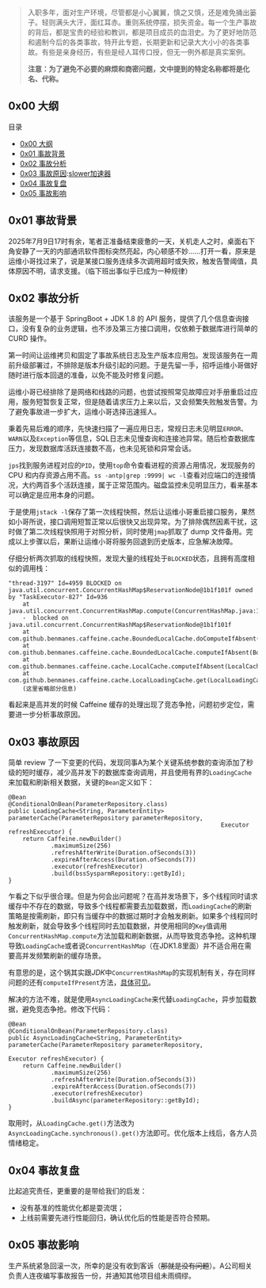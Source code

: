 > 入职多年，面对生产环境，尽管都是小心翼翼，慎之又慎，还是难免捅出篓子。轻则满头大汗，面红耳赤。重则系统停摆，损失资金。每一个生产事故的背后，都是宝贵的经验和教训，都是项目成员的血泪史。为了更好地防范和遏制今后的各类事故，特开此专题，长期更新和记录大大小小的各类事故。有些是亲身经历，有些是经人耳传口授，但无一例外都是真实案例。
>
> **注意：为了避免不必要的麻烦和商密问题，文中提到的特定名称都将是化名、代称。**

## 0x00 大纲

目录

* [0x00 大纲](https://github.com)
* [0x01 事故背景](https://github.com)
* [0x02 事故分析](https://github.com)
* [0x03 事故原因](https://github.com):[slower加速器](https://slowerss.com)
* [0x04 事故复盘](https://github.com)
* [0x05 事故影响](https://github.com)

## 0x01 事故背景

2025年7月9日17时有余，笔者正准备结束疲惫的一天，关机走人之时，桌面右下角安静了一天的内部通讯软件图标突然亮起，内心顿感不妙……打开一看，原来是运维小哥找过来了，说是某接口服务连续多次调用超时或失败，触发告警阈值，具体原因不明，请求支援。（临下班出事似乎已成为一种规律）

## 0x02 事故分析

该服务是一个基于 SpringBoot + JDK 1.8 的 API 服务，提供了几个信息查询接口，没有复杂的业务逻辑，也不涉及第三方接口调用，仅依赖于数据库进行简单的 CURD 操作。

第一时间让运维拷贝和固定了事故系统日志及生产版本应用包。发现该服务在一周前升级部署过，不排除是版本升级引起的问题。于是先留一手，招呼运维小哥做好随时进行版本回退的准备，以免不能及时修复问题。

运维小哥已经排除了是网络和线路的问题，也尝试按照常见故障应对手册重启过应用，服务短暂恢复正常，但是随着请求压力上来以后，又会频繁失败触发告警。为了避免事故进一步扩大，运维小哥选择迅速摇人。

秉着先易后难的顺序，先快速扫描了一遍应用日志，常规日志未见明显`ERROR`、`WARN`以及`Exception`等信息，SQL日志未见慢查询和连接池异常。随后检查数据库压力，发现数据库活跃连接数不高，也未见死锁和异常会话。

`jps`找到服务进程对应的`PID`，使用`top`命令查看进程的资源占用情况，发现服务的 CPU 和内存资源占用不高。`ss -antp|grep :9999| wc -l`查看对应端口的连接情况，大约两百多个活跃连接，属于正常范围内。磁盘监控未见明显压力，看来基本可以确定是应用本身的问题。

于是使用`jstack -l`保存了第一次线程快照，然后让运维小哥重启接口服务，果然如小哥所说，接口调用短暂正常以后很快又出现异常。为了排除偶然因素干扰，这时做了第二次线程快照用于对照分析，同时使用`jmap`抓取了 dump 文件备用。完成以上步骤以后，果断让运维小哥将服务回退到历史版本，应急解决故障。

仔细分析两次抓取的线程快照，发现大量的线程处于`BLOCKED`状态，且拥有高度相似的调用栈：

```
"thread-3197" Id=4959 BLOCKED on java.util.concurrent.ConcurrentHashMap$ReservationNode@1b1f101f owned by "TaskExecutor-827" Id=936
	at java.util.concurrent.ConcurrentHashMap.compute(ConcurrentHashMap.java:1868)
	-  blocked on java.util.concurrent.ConcurrentHashMap$ReservationNode@1b1f101f
	at com.github.benmanes.caffeine.cache.BoundedLocalCache.doComputeIfAbsent(BoundedLocalCache.java:2404)
	at com.github.benmanes.caffeine.cache.BoundedLocalCache.computeIfAbsent(BoundedLocalCache.java:2387)
	at com.github.benmanes.caffeine.cache.LocalCache.computeIfAbsent(LocalCache.java:108)
	at com.github.benmanes.caffeine.cache.LocalLoadingCache.get(LocalLoadingCache.java:56)
	(这里省略部分信息)
```

看起来是高并发的时候 Caffeine 缓存的处理出现了竞态争抢，问题初步定位，需要进一步分析事故原因。

## 0x03 事故原因

简单 review 了一下变更的代码，发现同事A为某个关键系统参数的查询添加了秒级的短时缓存，减少高并发下的数据库查询调用，并且使用有界的`LoadingCache`来加载和刷新相关数据，关键的`Bean`定义如下：

```
@Bean
@ConditionalOnBean(ParameterRepository.class)
public LoadingCache<String, ParameterEntity> parameterCache(ParameterRepository parameterRepository,
                                                            Executor refreshExecutor) {
    return Caffeine.newBuilder()
            .maximumSize(256)
            .refreshAfterWrite(Duration.ofSeconds(3))
            .expireAfterAccess(Duration.ofSeconds(7))
            .executor(refreshExecutor)
            .build(bssSysparmRepository::getById);
}
```

乍看之下似乎很合理。但是为何会出问题呢？在高并发场景下，多个线程同时请求缓存中不存在的数据，导致多个线程都需要去加载数据，而`LoadingCache`的刷新策略是按需刷新，即只有当缓存中的数据过期时才会触发刷新。如果多个线程同时触发刷新，就会导致多个线程同时去加载数据，并使用相同的`Key`值调用`ConcurrentHashMap.compute`方法加载和刷新数据，从而导致竞态争抢。这种机理导致`LoadingCache`或者说`ConcurrentHashMap`（在JDK1.8里面）并不适合用在需要高并发频繁刷新的缓存场景。

有意思的是，这个锅其实跟*JDK*中`ConcurrentHashMap`的实现机制有关，存在同样问题的还有`computeIfPresent`方法，[具体可见](https://github.com)。

解决的方法不难，就是使用`AsyncLoadingCache`来代替`LoadingCache`，异步加载数据，避免竞态争抢。修改下代码：

```
@Bean
@ConditionalOnBean(ParameterRepository.class)
public AsyncLoadingCache<String, ParameterEntity> parameterCache(ParameterRepository parameterRepository,
                                                                 Executor refreshExecutor) {
    return Caffeine.newBuilder()
            .maximumSize(256)
            .refreshAfterWrite(Duration.ofSeconds(3))
            .expireAfterAccess(Duration.ofSeconds(7))
            .executor(refreshExecutor)
            .buildAsync(parameterRepository::getById);
}
```

取用时，从`LoadingCache.get()`方法改为`AsyncLoadingCache.synchronous().get()`方法即可。优化版本上线后，各方人员情绪稳定。

## 0x04 事故复盘

比起追究责任，更重要的是带给我们的启发：

* 没有基准的性能优化都是耍流氓；
* 上线前需要先进行性能回归，确认优化后的性能是否符合预期。

## 0x05 事故影响

生产系统紧急回滚一次，所幸的是没有收到客诉（~~那就是没有问题~~）。A公司相关负责人连夜编写事故报告一份，并通知其他项目组未雨绸缪。
